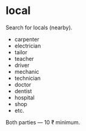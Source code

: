 # local
Search for locals (nearby).

* carpenter
* electrician
* tailor
* teacher
* driver
* mechanic
* technician
* doctor
* dentist
* hospital
* shop
* etc.

Both parties — 10 ₹ minimum.
